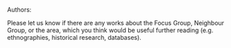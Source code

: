 # [](ContributionTable?__template__=property.md&property=name#cldf:E2)

Authors: [](ContributionTable?__template__=property.md&property=contributor#cldf:E2)


Please let us know if there are any works about the Focus Group, Neighbour Group, or the area, which you think would be useful further reading (e.g. ethnographies, historical research, databases).
